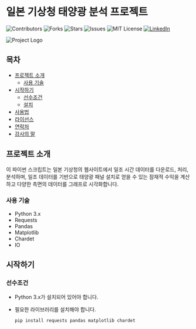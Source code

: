 # 일본 기상청 태양광 분석 프로젝트

![Contributors](https://img.shields.io/github/contributors/github_username/repo_name.svg?style=for-the-badge)
![Forks](https://img.shields.io/github/forks/github_username/repo_name.svg?style=for-the-badge)
![Stars](https://img.shields.io/github/stars/github_username/repo_name.svg?style=for-the-badge)
![Issues](https://img.shields.io/github/issues/github_username/repo_name.svg?style=for-the-badge)
![MIT License](https://img.shields.io/github/license/github_username/repo_name.svg?style=for-the-badge)
[![LinkedIn](https://img.shields.io/badge/-LinkedIn-black.svg?style=for-the-badge&logo=linkedin&colorB=555)](www.linkedin.com/in/daeun-jin-23a9b2285)


![Project Logo](images/logo.png)

## 목차

- [프로젝트 소개](#프로젝트-소개)
  - [사용 기술](#사용-기술)
- [시작하기](#시작하기)
  - [선수조건](#선수조건)
  - [설치](#설치)
- [사용법](#사용법)
- [라이선스](#라이선스)
- [연락처](#연락처)
- [감사의 말](#감사의-말)

## 프로젝트 소개

이 파이썬 스크립트는 일본 기상청의 웹사이트에서 일조 시간 데이터를 다운로드, 처리, 분석하며, 일조 데이터를 기반으로 태양광 패널 설치로 얻을 수 있는 잠재적 수익을 계산하고 다양한 측면의 데이터를 그래프로 시각화합니다.

### 사용 기술

- Python 3.x
- Requests
- Pandas
- Matplotlib
- Chardet
- IO

## 시작하기

### 선수조건

- Python 3.x가 설치되어 있어야 합니다.
- 필요한 라이브러리를 설치해야 합니다.

  ```bash
  pip install requests pandas matplotlib chardet

